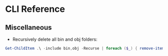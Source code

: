 # CLI Reference

## Miscellaneous

- Recursively delete all bin and obj folders:

```powershell
Get-ChildItem .\ -include bin,obj -Recurse | foreach ($_) { remove-item $_.fullname -Force -Recurse }
```
